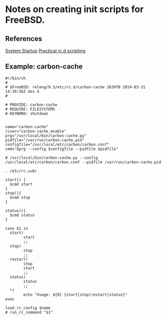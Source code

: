 # Notes on creating init scripts for FreeBSD.

## References
[System Startup](https://www.freebsd.org/doc/en/articles/linux-users/startup.html)
[Practical rc.d scripting](https://www.freebsd.org/doc/en/articles/rc-scripting/)


## Example: carbon-cache
```
#!/bin/sh
#
# $FreeBSD: releng/9.3/etc/rc.d/carbon-cache 263970 2014-03-31 14:39:56Z des $
#

# PROVIDE: carbon-cache
# REQUIRE: FILESYSTEMS
# KEYWORD: shutdown


name="carbon-cache"
rcvar="carbon-cache_enable"
prg="/usr/local/bin/carbon-cache.py"
pidfile="/var/run/carbon-cache.pid"
configfile="/usr/local/etc/carbon/carbon.conf"
cmd="$prg --config $configfile --pidfile $pidfile"

# /usr/local/bin/carbon-cache.py --config /usr/local/etc/carbon/carbon.conf --pidfile /var/run/carbon-cache.pid

. /etc/rc.subr

start() {
  $cmd start
}
stop(){
  $cmd stop
}

status(){
  $cmd status
}

case $1 in
  start)
        start
        ;;
  stop)
        stop
        ;;
  restart)
        stop
        start
        ;;
  status)
        status
        ;;
  *)
        echo "Usage: ${0} {start|stop|restart|status}"
esac

load_rc_config $name
# run_rc_command "$1"
```
